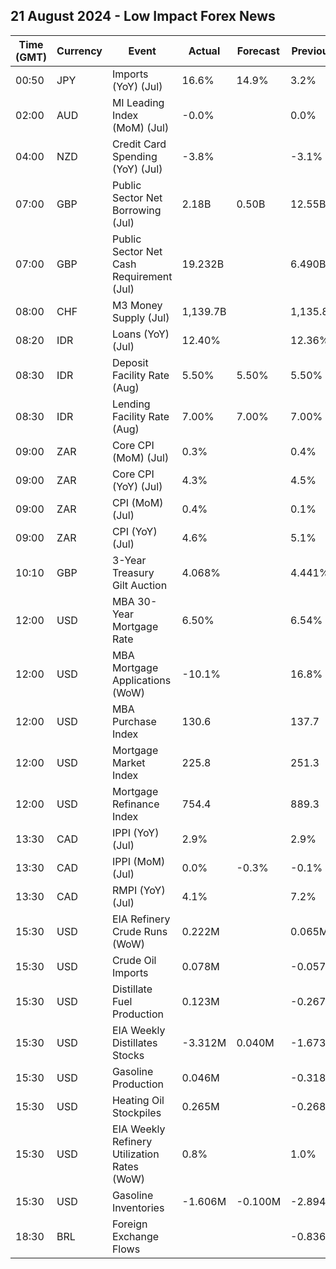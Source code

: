 ## 21 August 2024 - Low Impact Forex News

| Time (GMT) | Currency | Event | Actual | Forecast | Previous |
|------|----------|-------|--------|----------|----------|
| 00:50 | JPY | Imports (YoY) (Jul) | 16.6% | 14.9% | 3.2% |
| 02:00 | AUD | MI Leading Index (MoM) (Jul) | -0.0% |  | 0.0% |
| 04:00 | NZD | Credit Card Spending (YoY) (Jul) | -3.8% |  | -3.1% |
| 07:00 | GBP | Public Sector Net Borrowing (Jul) | 2.18B | 0.50B | 12.55B |
| 07:00 | GBP | Public Sector Net Cash Requirement (Jul) | 19.232B |  | 6.490B |
| 08:00 | CHF | M3 Money Supply (Jul) | 1,139.7B |  | 1,135.8B |
| 08:20 | IDR | Loans (YoY) (Jul) | 12.40% |  | 12.36% |
| 08:30 | IDR | Deposit Facility Rate (Aug) | 5.50% | 5.50% | 5.50% |
| 08:30 | IDR | Lending Facility Rate (Aug) | 7.00% | 7.00% | 7.00% |
| 09:00 | ZAR | Core CPI (MoM) (Jul) | 0.3% |  | 0.4% |
| 09:00 | ZAR | Core CPI (YoY) (Jul) | 4.3% |  | 4.5% |
| 09:00 | ZAR | CPI (MoM) (Jul) | 0.4% |  | 0.1% |
| 09:00 | ZAR | CPI (YoY) (Jul) | 4.6% |  | 5.1% |
| 10:10 | GBP | 3-Year Treasury Gilt Auction | 4.068% |  | 4.441% |
| 12:00 | USD | MBA 30-Year Mortgage Rate | 6.50% |  | 6.54% |
| 12:00 | USD | MBA Mortgage Applications (WoW) | -10.1% |  | 16.8% |
| 12:00 | USD | MBA Purchase Index | 130.6 |  | 137.7 |
| 12:00 | USD | Mortgage Market Index | 225.8 |  | 251.3 |
| 12:00 | USD | Mortgage Refinance Index | 754.4 |  | 889.3 |
| 13:30 | CAD | IPPI (YoY) (Jul) | 2.9% |  | 2.9% |
| 13:30 | CAD | IPPI (MoM) (Jul) | 0.0% | -0.3% | -0.1% |
| 13:30 | CAD | RMPI (YoY) (Jul) | 4.1% |  | 7.2% |
| 15:30 | USD | EIA Refinery Crude Runs (WoW) | 0.222M |  | 0.065M |
| 15:30 | USD | Crude Oil Imports | 0.078M |  | -0.057M |
| 15:30 | USD | Distillate Fuel Production | 0.123M |  | -0.267M |
| 15:30 | USD | EIA Weekly Distillates Stocks | -3.312M | 0.040M | -1.673M |
| 15:30 | USD | Gasoline Production | 0.046M |  | -0.318M |
| 15:30 | USD | Heating Oil Stockpiles | 0.265M |  | -0.268M |
| 15:30 | USD | EIA Weekly Refinery Utilization Rates (WoW) | 0.8% |  | 1.0% |
| 15:30 | USD | Gasoline Inventories | -1.606M | -0.100M | -2.894M |
| 18:30 | BRL | Foreign Exchange Flows |  |  | -0.836B |

